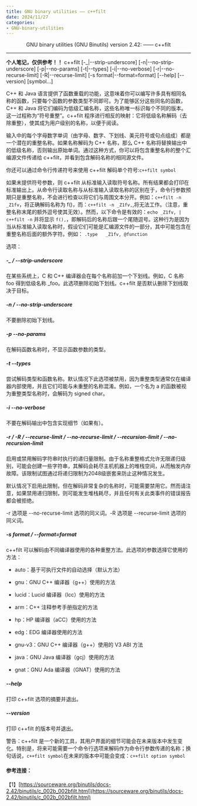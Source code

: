 ```yaml
---
title: GNU binary utilities —— c++filt
date: 2024/11/27
categories: 
- GNU-binary-utilities
---
```


<center>
GNU binary utilities (GNU Binutils) version 2.42: —— c++filt
</center>

<!--more-->

***
**个人笔记，仅供参考！！**
c++filt [-_|--strip-underscore]
        [-n|--no-strip-underscore]
        [-p|--no-params]
        [-t|--types]
        [-i|--no-verbose]
        [-r|--no-recurse-limit]
        [-R|--recurse-limit]
        [-s format|--format=format]
        [--help]  [--version]  [symbol…]


C++ 和 Java 语言提供了函数重载的功能，这意味着你可以编写许多具有相同名称的函数，只要每个函数的参数类型不同即可。为了能够区分这些同名的函数，C++ 和 Java 将它们编码为低级汇编名称，这些名称唯一标识每个不同的版本。这一过程称为“符号重整”。c++filt 程序进行相反的映射：它将低级名称解码（去除重整），使其成为用户级别的名称，以便于阅读。

输入中的每个字母数字单词（由字母、数字、下划线、美元符号或句点组成）都是一个潜在的重整名称。如果名称解码为 C++ 名称，那么 C++ 名称将替换输出中的低级名称，否则输出原始单词。通过这种方式，你可以将包含重整名称的整个汇编源文件传递给 c++filt，并看到包含解码名称的相同源文件。

你还可以通过命令行传递符号来使用 c++filt 解码单个符号:`c++filt symbol`

如果未提供符号参数，则 c++filt 从标准输入读取符号名称。所有结果都会打印在标准输出上。从命令行读取名称与从标准输入读取名称的区别在于，命令行参数预期只是重整名称，不会进行检查以将它们与周围文本分开。例如：`c++filt -n _Z1fv`，将正确解码名称为 f()，而：`c++filt -n _Z1fv,`,将无法工作。（注意，重整名称末尾的额外逗号使其无效）。然而，以下命令是有效的：`echo _Z1fv, | c++filt -n`
并将显示 `f(),`，即解码后的名称后跟一个尾随逗号。这种行为是因为当从标准输入读取名称时，假设它们可能是汇编源文件的一部分，其中可能包含在重整名称后面的额外字符。例如：
`.type   _Z1fv, @function`


选项：
##### -_ / --strip-underscore
在某些系统上，C 和 C++ 编译器会在每个名称前加一个下划线。例如，C 名称 foo 得到低级名称 _foo。此选项删除初始下划线。c++filt 是否默认删除下划线取决于目标。

##### -n / --no-strip-underscore
不要删除初始下划线。

##### -p --no-params
在解码函数名称时，不显示函数参数的类型。

##### -t --types 
尝试解码类型和函数名称。默认情况下此选项被禁用，因为重整类型通常仅在编译器内部使用，并且它们可能与未重整的名称混淆。例如，一个名为 a 的函数被视为重整类型名称时，会解码为 signed char。

##### -i --no-verbose
不要在解码输出中包含实现细节（如果有）。

##### -r / -R / --recurse-limit / --no-recurse-limit / --recursion-limit / --no-recursion-limit 
启用或禁用解码字符串时执行的递归量限制。由于名称重整格式允许无限递归级别，可能会创建一些字符串，其解码会耗尽主机机器上的堆栈空间，从而触发内存故障。该限制试图通过将递归限制为2048级嵌套来防止这种情况发生。

默认情况下启用此限制，但在解码非常复杂的名称时，可能需要禁用它。然而请注意，如果禁用递归限制，则可能发生堆栈耗尽，并且任何有关此类事件的错误报告都会被拒绝。

-r 选项是 --no-recurse-limit 选项的同义词。-R 选项是 --recurse-limit 选项的同义词。

##### -s format / --format=format 
c++filt 可以解码由不同编译器使用的各种重整方法。此选项的参数选择它使用的方法：

- auto：基于可执行文件的自动选择（默认方法）

- gnu：GNU C++ 编译器（g++）使用的方法

- lucid：Lucid 编译器（lcc）使用的方法

- arm：C++ 注释参考手册指定的方法

- hp：HP 编译器（aCC）使用的方法

- edg：EDG 编译器使用的方法

- gnu-v3：GNU C++ 编译器（g++）使用的 V3 ABI 方法

- java：GNU Java 编译器（gcj）使用的方法

- gnat：GNU Ada 编译器（GNAT）使用的方法

##### --help 
打印 c++filt 选项的摘要并退出。

##### --version 
打印 c++filt 的版本号并退出。

警告：c++filt 是一个新的工具，其用户界面的细节可能会在未来版本中发生变化。特别是，将来可能需要一个命令行选项来解码作为命令行参数传递的名称；换句话说，`c++filt symbol`在未来的版本中可能会变成：`c++filt option symbol`


#### 参考连接：
【1】[https://sourceware.org/binutils/docs-2.42/binutils/c_002b_002bfilt.html](https://sourceware.org/binutils/docs-2.42/binutils/c_002b_002bfilt.html)